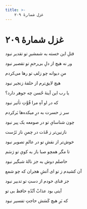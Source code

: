 ```yaml
---
title: >-
    غزل شمارهٔ ۲۰۹
---
```

# غزل شمارهٔ ۲۰۹

<div class="b" id="bn1"><div class="m1"><p>قتلِ این خسته به شمشیرِ تو تقدیر نبود</p></div>
<div class="m2"><p>ور نه هیچ از دلِ بی‌رحمِ تو تقصیر نبود</p></div></div>
<div class="b" id="bn2"><div class="m1"><p>منِ دیوانه چو زلفِ تو رها می‌کردم</p></div>
<div class="m2"><p>هیچ لایق‌ترم از حلقهٔ زنجیر نبود</p></div></div>
<div class="b" id="bn3"><div class="m1"><p>یا رب این آینهٔ حُسن چه جوهر دارد؟</p></div>
<div class="m2"><p>که در او آهِ مرا قُوَّتِ تأثیر نبود</p></div></div>
<div class="b" id="bn4"><div class="m1"><p>سر ز حسرت به درِ میکده‌ها بَرکردم</p></div>
<div class="m2"><p>چون شناسایِ تو در صومعه یک پیر نبود</p></div></div>
<div class="b" id="bn5"><div class="m1"><p>نازنین‌تر ز قَدَت در چمنِ ناز نَرُست</p></div>
<div class="m2"><p>خوش‌تر از نقشِ تو در عالمِ تصویر نبود</p></div></div>
<div class="b" id="bn6"><div class="m1"><p>تا مگر همچو صبا باز به کویِ تو رَسَم</p></div>
<div class="m2"><p>حاصلم دوش به جز نالهٔ شبگیر نبود</p></div></div>
<div class="b" id="bn7"><div class="m1"><p>آن کشیدم ز تو ای آتشِ هجران که چو شمع</p></div>
<div class="m2"><p>جز فنای خودم از دستِ تو تدبیر نبود</p></div></div>
<div class="b" id="bn8"><div class="m1"><p>آیتی بود عذابْ اَنْدُهِ حافظ بی تو</p></div>
<div class="m2"><p>که بَرِ هیچ کَسَش حاجتِ تفسیر نبود</p></div></div>
